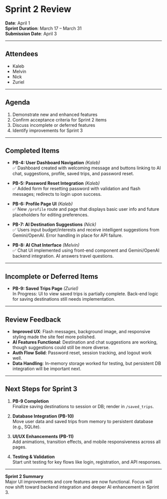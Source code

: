 # Sprint 2 Review

**Date**: April 1  
**Sprint Duration**: March 17 – March 31  
**Submission Date**: April 3

---

## Attendees
- Kaleb
- Melvin
- Nick
- Zuriel

---

## Agenda
1. Demonstrate new and enhanced features
2. Confirm acceptance criteria for Sprint 2 items
3. Discuss incomplete or deferred features
4. Identify improvements for Sprint 3

---

## Completed Items

- **PB-4: User Dashboard Navigation** *(Kaleb)*  
  ✅ Dashboard created with welcoming message and buttons linking to AI chat, suggestions, profile, saved trips, and password reset.

- **PB-5: Password Reset Integration** *(Kaleb)*  
  ✅ Added form for resetting password with validation and flash messages; redirects to login upon success.

- **PB-6: Profile Page UI** *(Kaleb)*  
  ✅ New `/profile` route and page that displays basic user info and future placeholders for editing preferences.

- **PB-7: AI Destination Suggestions** *(Nick)*  
  ✅ Users input budget/interests and receive intelligent suggestions from Gemini/OpenAI. Error handling in place for API failure.

- **PB-8: AI Chat Interface** *(Melvin)*  
  ✅ Chat UI implemented using front-end component and Gemini/OpenAI backend integration. AI answers travel questions.

---

## Incomplete or Deferred Items

- **PB-9: Saved Trips Page** *(Zuriel)*  
   In Progress: UI to view saved trips is partially complete. Back-end logic for saving destinations still needs implementation.

---

## Review Feedback

-  **Improved UX**: Flash messages, background image, and responsive styling made the site feel more polished.
- **AI Features Functional**: Destination and chat suggestions are working, though suggestions could still be more diverse.
-  **Auth Flow Solid**: Password reset, session tracking, and logout work well.
-  **Data Handling**: In-memory storage worked for testing, but persistent DB integration will be important next.

---

## Next Steps for Sprint 3

1. **PB-9 Completion**  
   Finalize saving destinations to session or DB; render in `/saved_trips`.

2. **Database Integration (PB-10)**  
   Move user data and saved trips from memory to persistent database (e.g., SQLite).

3. **UI/UX Enhancements (PB-11)**  
   Add animations, transition effects, and mobile responsiveness across all pages.

4. **Testing & Validation**  
   Start unit testing for key flows like login, registration, and API responses.

---

**Sprint 2 Summary**  
 Major UI improvements and core features are now functional. Focus will now shift toward backend integration and deeper AI enhancement in Sprint 3.
